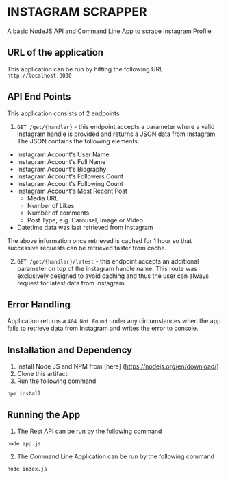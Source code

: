 # INSTAGRAM SCRAPPER
A basic NodeJS API and Command Line App to scrape Instagram Profile

## URL of the application

This application can be run by hitting the following URL
`http://localhost:3000`

## API End Points

This application consists of 2 endpoints
1) `GET /get/{handler}` - this endpoint accepts a parameter where a valid instagram handle is provided and returns a JSON data from Instagram. The JSON contains the following elements.
- Instagram Account's User Name
- Instagram Account's Full Name
- Instagram Account's Biography
- Instagram Account's Followers Count
- Instagram Account's Following Count
- Instagram Account's Most Recent Post
    - Media URL
    - Number of Likes
    - Number of comments
    - Post Type, e.g. Carousel, Image or Video
- Datetime data was last retrieved from Instagram

The above information once retrieved is cached for 1 hour so that successive requests can be retrieved faster from cache.

2) `GET /get/{handler}/latest` - this endpoint accepts an additional parameter on top of the instagram handle name. This route was exclusively designed to avoid caching and thus the user can always request for latest data from Instagram.

## Error Handling

Application returns a `404 Not Found` under any circumstances when the app fails to retrieve data from Instagram and writes the error to console.

## Installation and Dependency

1) Install Node JS and NPM from [here] (https://nodejs.org/en/download/)
2) Clone this artifact
3) Run the following command
```
npm install
```

## Running the App

1. The Rest API can be run by the following command
```
node app.js
```
2. The Command Line Application can be run by the following command
```
node index.js
```
